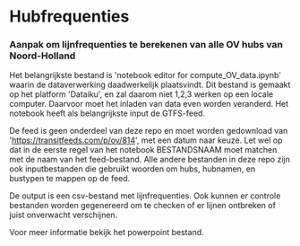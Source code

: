 # Hubfrequenties
### Aanpak om lijnfrequenties te berekenen van alle OV hubs van Noord-Holland

Het belangrijkste bestand is 'notebook editor for compute_OV_data.ipynb' waarin de dataverwerking daadwerkelijk plaatsvindt. Dit bestand is gemaakt op het platform 'Dataiku', en zal daarom niet 1,2,3 werken op een locale computer. Daarvoor moet het inladen van data even worden veranderd. Het notebook heeft als belangrijkste input de GTFS-feed.  

De feed is geen onderdeel van deze repo en moet worden gedownload van 'https://transitfeeds.com/p/ov/814', met een datum naar keuze. Let wel op dat in de eerste regel van het notebook BESTANDSNAAM moet matchen met de naam van het feed-bestand. Alle andere bestanden in deze repo zijn ook inputbestanden die gebruikt woorden om hubs, hubnamen, en bustypen te mappen op de feed. 

De output is een csv-bestand met lijnfrequenties. Ook kunnen er controle bestanden worden gegenereerd om te checken of er lijnen ontbreken of juist onverwacht verschijnen. 

Voor meer informatie bekijk het powerpoint bestand.
